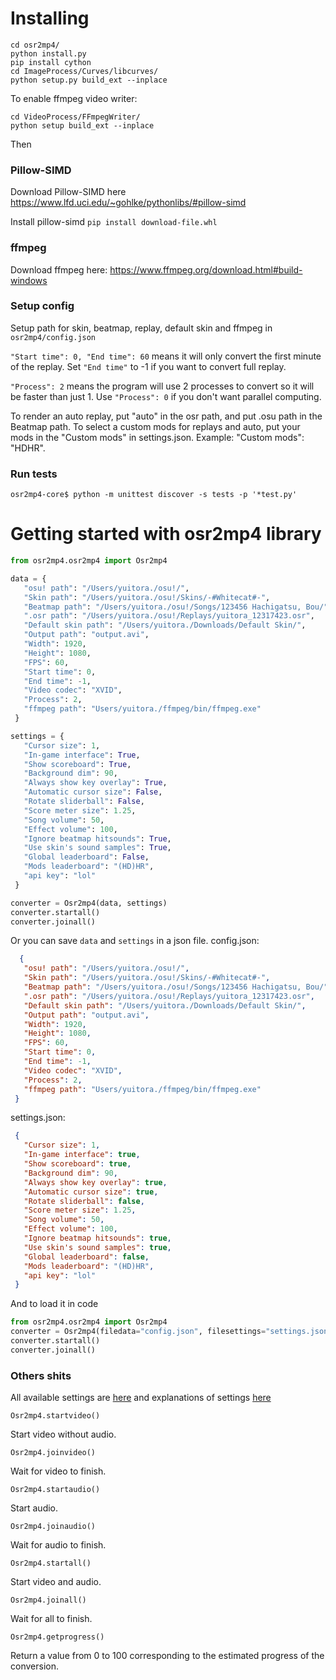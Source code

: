 # Installing
```
cd osr2mp4/
python install.py
pip install cython
cd ImageProcess/Curves/libcurves/
python setup.py build_ext --inplace
```

To enable ffmpeg video writer:
```
cd VideoProcess/FFmpegWriter/
python setup build_ext --inplace
```


Then

### Pillow-SIMD
Download Pillow-SIMD here
https://www.lfd.uci.edu/~gohlke/pythonlibs/#pillow-simd

Install pillow-simd
`pip install download-file.whl`

### ffmpeg
Download ffmpeg here:
https://www.ffmpeg.org/download.html#build-windows


### Setup config
Setup path for skin, beatmap, replay, default skin and ffmpeg in `osr2mp4/config.json`


`"Start time": 0, "End time": 60` means it will only convert the first minute of the replay.
Set `"End time"` to -1 if you want to convert full replay.

`"Process": 2` means the program will use 2 processes to convert so it will be faster than just 1.
Use `"Process": 0` if you don't want parallel computing.

To render an auto replay, put "auto" in the osr path, and put .osu path in the Beatmap path.
To select a custom mods for replays and auto, put your mods in the "Custom mods" in settings.json. Example: "Custom mods": "HDHR".

### Run tests
```
osr2mp4-core$ python -m unittest discover -s tests -p '*test.py'
```


# Getting started with osr2mp4 library
```python
from osr2mp4.osr2mp4 import Osr2mp4

data = {
   "osu! path": "/Users/yuitora./osu!/",
   "Skin path": "/Users/yuitora./osu!/Skins/-#Whitecat#-",
   "Beatmap path": "/Users/yuitora./osu!/Songs/123456 Hachigatsu, Bou/",
   ".osr path": "/Users/yuitora./osu!/Replays/yuitora_12317423.osr",
   "Default skin path": "/Users/yuitora./Downloads/Default Skin/",
   "Output path": "output.avi",
   "Width": 1920,
   "Height": 1080,
   "FPS": 60,
   "Start time": 0,
   "End time": -1,
   "Video codec": "XVID",
   "Process": 2,
   "ffmpeg path": "Users/yuitora./ffmpeg/bin/ffmpeg.exe"
 }

settings = {
   "Cursor size": 1,
   "In-game interface": True,
   "Show scoreboard": True,
   "Background dim": 90,
   "Always show key overlay": True,
   "Automatic cursor size": False,
   "Rotate sliderball": False,
   "Score meter size": 1.25,
   "Song volume": 50,
   "Effect volume": 100,
   "Ignore beatmap hitsounds": True,
   "Use skin's sound samples": True,
   "Global leaderboard": False,
   "Mods leaderboard": "(HD)HR",
   "api key": "lol"
 }

converter = Osr2mp4(data, settings)
converter.startall()
converter.joinall()
```
 
 Or you can save `data` and `settings` in a json file.
 config.json:
```json
  {
   "osu! path": "/Users/yuitora./osu!/",
   "Skin path": "/Users/yuitora./osu!/Skins/-#Whitecat#-",
   "Beatmap path": "/Users/yuitora./osu!/Songs/123456 Hachigatsu, Bou/",
   ".osr path": "/Users/yuitora./osu!/Replays/yuitora_12317423.osr",
   "Default skin path": "/Users/yuitora./Downloads/Default Skin/",
   "Output path": "output.avi",
   "Width": 1920,
   "Height": 1080,
   "FPS": 60,
   "Start time": 0,
   "End time": -1,
   "Video codec": "XVID",
   "Process": 2,
   "ffmpeg path": "Users/yuitora./ffmpeg/bin/ffmpeg.exe"
 }
```
 
 settings.json:
```json
 {
   "Cursor size": 1,
   "In-game interface": true,
   "Show scoreboard": true,
   "Background dim": 90,
   "Always show key overlay": true,
   "Automatic cursor size": true,
   "Rotate sliderball": false,
   "Score meter size": 1.25,
   "Song volume": 50,
   "Effect volume": 100,
   "Ignore beatmap hitsounds": true,
   "Use skin's sound samples": true,
   "Global leaderboard": false,
   "Mods leaderboard": "(HD)HR",
   "api key": "lol"
 }
```
 
 And to load it in code
```python
from osr2mp4.osr2mp4 import Osr2mp4
converter = Osr2mp4(filedata="config.json", filesettings="settings.json")
converter.startall()
converter.joinall()
```

 ### Others shits
 All available settings are [here](https://github.com/uyitroa/osr2mp4-core/blob/master/osr2mp4/global_var.py#L6) and explanations of settings [here](https://github.com/uyitroa/osr2mp4-app/blob/master/langs/en/tooltips.json)
 
 
 
 `Osr2mp4.startvideo()`
 
 Start video without audio.
 
 `Osr2mp4.joinvideo()`
 
 Wait for video to finish.
 
 `Osr2mp4.startaudio()`
 
 Start audio.
 
 `Osr2mp4.joinaudio()`
 
 Wait for audio to finish.
 
 `Osr2mp4.startall()`
 
 Start video and audio.
 
 `Osr2mp4.joinall()`
 
 Wait for all to finish.
 
 `Osr2mp4.getprogress()`
 
 Return a value from 0 to 100 corresponding to the estimated progress of the conversion.
